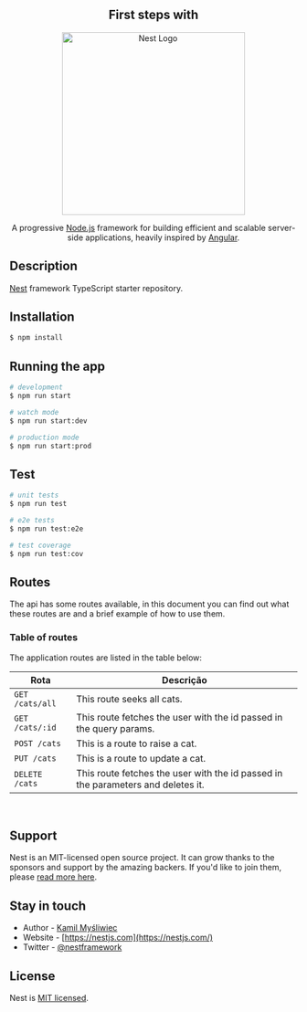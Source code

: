 <h2 align="center">First steps with</h2>
<p align="center">
  <a href="http://nestjs.com/" target="blank"><img src="https://nestjs.com/img/logo_text.svg" width="320" alt="Nest Logo" /></a>
</p>
  <p align="center">A progressive <a href="http://nodejs.org" target="blank">Node.js</a> framework for building efficient and scalable server-side applications, heavily inspired by <a href="https://angular.io" target="blank">Angular</a>.</p>
    <p align="center">

## Description

[Nest](https://github.com/nestjs/nest) framework TypeScript starter repository.

## Installation

```bash
$ npm install
```

## Running the app

```bash
# development
$ npm run start

# watch mode
$ npm run start:dev

# production mode
$ npm run start:prod
```

## Test

```bash
# unit tests
$ npm run test

# e2e tests
$ npm run test:e2e

# test coverage
$ npm run test:cov
```

## Routes

The api has some routes available, in this document you can find out what these routes are and a brief example of how to use them.

### Table of routes

The application routes are listed in the table below:

Rota  |  Descrição
--------------------  | --------------
`GET /cats/all`  | This route seeks all cats.
`GET /cats/:id`  | This route fetches the user with the id passed in the query params.
`POST /cats`  | This is a route to raise a cat.
`PUT /cats`  | This is a route to update a cat.
`DELETE /cats`  | This route fetches the user with the id passed in the parameters and deletes it.

<br/>

## Support

Nest is an MIT-licensed open source project. It can grow thanks to the sponsors and support by the amazing backers. If you'd like to join them, please [read more here](https://docs.nestjs.com/support).

## Stay in touch

- Author - [Kamil Myśliwiec](https://kamilmysliwiec.com)
- Website - [https://nestjs.com](https://nestjs.com/)
- Twitter - [@nestframework](https://twitter.com/nestframework)

## License

  Nest is [MIT licensed](LICENSE).
